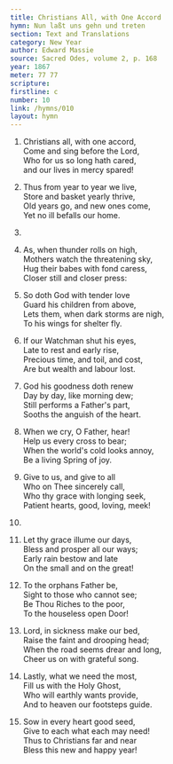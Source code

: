 ```yaml
---
title: Christians All, with One Accord
hymn: Nun laßt uns gehn und treten
section: Text and Translations
category: New Year
author: Edward Massie
source: Sacred Odes, volume 2, p. 168
year: 1867
meter: 77 77
scripture:
firstline: c
number: 10
link: /hymns/010
layout: hymn
---
```


1. Christians all, with one accord,  
   Come and sing before the Lord,  
   Who for us so long hath cared,  
   and our lives in mercy spared!  

2. Thus from year to year we live,  
   Store and basket yearly thrive,  
   Old years go, and new ones come,  
   Yet no ill befalls our home.  

3. 


4. As, when thunder rolls on high,  
   Mothers watch the threatening sky,  
   Hug their babes with fond caress,  
   Closer still and closer press:  

5. So doth God with tender love  
   Guard his children from above,  
   Lets them, when dark storms are nigh,  
   To his wings for shelter fly.  

6. If our Watchman shut his eyes,  
   Late to rest and early rise,  
   Precious time, and toil, and cost,  
   Are but wealth and labour lost.  

7. God his goodness doth renew  
   Day by day, like morning dew;  
   Still performs a Father's part,  
   Sooths the anguish of the heart.  

8. When we cry, O Father, hear!  
   Help us every cross to bear;  
   When the world's cold looks annoy,  
   Be a living Spring of joy.  

9. Give to us, and give to all  
   Who on Thee sincerely call,  
   Who thy grace with longing seek,  
   Patient hearts, good, loving, meek!  

10. 


11. Let thy grace illume our days,  
    Bless and prosper all our ways;  
    Early rain bestow and late  
    On the small and on the great!  

12. To the orphans Father be,  
    Sight to those who cannot see;  
    Be Thou Riches to the poor,  
    To the houseless open Door!  

13. Lord, in sickness make our bed,  
    Raise the faint and drooping head;  
    When the road seems drear and long,  
    Cheer us on with grateful song.  

14. Lastly, what we need the most,  
    Fill us with the Holy Ghost,  
    Who will earthly wants provide,  
    And to heaven our footsteps guide.  

15. Sow in every heart good seed,  
    Give to each what each may need!  
    Thus to Christians far and near   
    Bless this new and happy year!  



